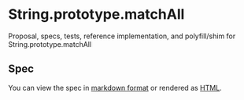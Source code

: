 # String.prototype.matchAll
Proposal, specs, tests, reference implementation, and polyfill/shim for String.prototype.matchAll

## Spec
You can view the spec in [markdown format](spec.md) or rendered as [HTML](https://tc39.github.io/String.prototype.matchAll/).
